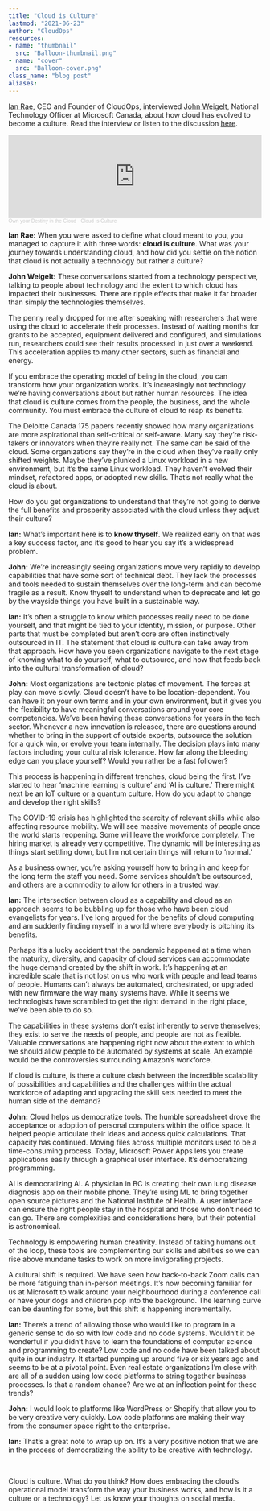 ```yaml
---
title: "Cloud is Culture"
lastmod: "2021-06-23"
author: "CloudOps"
resources:
- name: "thumbnail"
  src: "Balloon-thumbnail.png"
- name: "cover"
  src: "Balloon-cover.png"
class_name: "blog post"
aliases:
---
```


<p><a href="https://twitter.com/ianrae">Ian Rae</a>, CEO and Founder of CloudOps, interviewed <a href="https://twitter.com/Thumbtackhead">John Weigelt</a>, National Technology Officer at Microsoft Canada, about how cloud has evolved to become a culture. Read the interview or listen to the discussion <a href="https://soundcloud.com/own-your-destiny/cloud-is-culture">here</a>.</p>

<iframe width="100%" height="166" scrolling="no" frameborder="no" allow="autoplay" src="https://w.soundcloud.com/player/?url=https%3A//api.soundcloud.com/tracks/1074596572&color=%23ff5500&auto_play=false&hide_related=false&show_comments=true&show_user=true&show_reposts=false&show_teaser=true"></iframe><div style="font-size: 10px; color: #cccccc;line-break: anywhere;word-break: normal;overflow: hidden;white-space: nowrap;text-overflow: ellipsis; font-family: Interstate,Lucida Grande,Lucida Sans Unicode,Lucida Sans,Garuda,Verdana,Tahoma,sans-serif;font-weight: 100;"><a href="https://soundcloud.com/own-your-destiny" title="Own your Destiny in the Cloud" target="_blank" style="color: #cccccc; text-decoration: none;">Own your Destiny in the Cloud</a> · <a href="https://soundcloud.com/own-your-destiny/cloud-is-culture" title="Cloud Is Culture" target="_blank" style="color: #cccccc; text-decoration: none;">Cloud Is Culture</a></div>

<p><strong>Ian Rae:</strong> When you were asked to define what cloud meant to you, you managed to capture it with three words: <strong>cloud is culture</strong>. What was your journey towards understanding cloud, and how did you settle on the notion that cloud is not actually a technology but rather a culture?</p>

<p><strong>John Weigelt:</strong> These conversations started from a technology perspective, talking to people about technology and the extent to which cloud has impacted their businesses. There are ripple effects that make it far broader than simply the technologies themselves.</p>

<p>The penny really dropped for me after speaking with researchers that were using the cloud to accelerate their processes. Instead of waiting months for grants to be accepted, equipment delivered and configured, and simulations run, researchers could see their results processed in just over a weekend. This acceleration applies to many other sectors, such as financial and energy.</p>

<p>If you embrace the operating model of being in the cloud, you can transform how your organization works. It’s increasingly not technology we’re having conversations about but rather human resources. The idea that cloud is culture comes from the people, the business, and the whole community. You must embrace the culture of cloud to reap its benefits.</p>

<p>The Deloitte Canada 175 papers recently showed how many organizations are more aspirational than self-critical or self-aware. Many say they’re risk-takers or innovators when they’re really not. The same can be said of the cloud. Some organizations say they’re in the cloud when they’ve really only shifted weights. Maybe they’ve plunked a Linux workload in a new environment, but it’s the same Linux workload. They haven’t evolved their mindset, refactored apps, or adopted new skills. That’s not really what the cloud is about.</p>

<p>How do you get organizations to understand that they’re not going to derive the full benefits and prosperity associated with the cloud unless they adjust their culture?</p>

<p><strong>Ian:</strong> What’s important here is to <strong>know thyself</strong>. We realized early on that was a key success factor, and it’s good to hear you say it’s a widespread problem.</p>

<p><strong>John:</strong> We’re increasingly seeing organizations move very rapidly to develop capabilities that have some sort of technical debt. They lack the processes and tools needed to sustain themselves over the long-term and can become fragile as a result. Know thyself to understand when to deprecate and let go by the wayside things you have built in a sustainable way.</p>

<p><strong>Ian:</strong> It’s often a struggle to know which processes really need to be done yourself, and that might be tied to your identity, mission, or purpose. Other parts that must be completed but aren’t core are often instinctively outsourced in IT. The statement that cloud is culture can take away from that approach. How have you seen organizations navigate to the next stage of knowing what to do yourself, what to outsource, and how that feeds back into the cultural transformation of cloud?</p>

<p><strong>John:</strong> Most organizations are tectonic plates of movement. The forces at play can move slowly. Cloud doesn’t have to be location-dependent. You can have it on your own terms and in your own environment, but it gives you the flexibility to have meaningful conversations around your core competencies. We’ve been having these conversations for years in the tech sector. Whenever a new innovation is released, there are questions around whether to bring in the support of outside experts, outsource the solution for a quick win, or evolve your team internally. The decision plays into many factors including your cultural risk tolerance. How far along the bleeding edge can you place yourself? Would you rather be a fast follower?</p>

<p>This process is happening in different trenches, cloud being the first. I’ve started to hear ‘machine learning is culture’ and ‘AI is culture.’ There might next be an IoT culture or a quantum culture. How do you adapt to change and develop the right skills?</p>

<p>The COVID-19 crisis has highlighted the scarcity of relevant skills while also affecting resource mobility. We will see massive movements of people once the world starts reopening. Some will leave the workforce completely. The hiring market is already very competitive. The dynamic will be interesting as things start settling down, but I’m not certain things will return to ‘normal.’</p>

<p>As a business owner, you’re asking yourself how to bring in and keep for the long term the staff you need. Some services shouldn’t be outsourced, and others are a commodity to allow for others in a trusted way.</p>

<p><strong>Ian:</strong> The intersection between cloud as a capability and cloud as an approach seems to be bubbling up for those who have been cloud evangelists for years. I’ve long argued for the benefits of cloud computing and am suddenly finding myself in a world where everybody is pitching its benefits.</p>

<p>Perhaps it’s a lucky accident that the pandemic happened at a time when the maturity, diversity, and capacity of cloud services can accommodate the huge demand created by the shift in work. It’s happening at an incredible scale that is not lost on us who work with people and lead teams of people. Humans can’t always be automated, orchestrated, or upgraded with new firmware the way many systems have. While it seems we technologists have scrambled to get the right demand in the right place, we’ve been able to do so.</p>

<p>The capabilities in these systems don’t exist inherently to serve themselves; they exist to serve the needs of people, and people are not as flexible. Valuable conversations are happening right now about the extent to which we should allow people to be automated by systems at scale. An example would be the controversies surrounding Amazon’s workforce.</p>

<p>If cloud is culture, is there a culture clash between the incredible scalability of possibilities and capabilities and the challenges within the actual workforce of adapting and upgrading the skill sets needed to meet the human side of the demand?</p>

<p><strong>John:</strong> Cloud helps us democratize tools. The humble spreadsheet drove the acceptance or adoption of personal computers within the office space. It helped people articulate their ideas and access quick calculations. That capacity has continued. Moving files across multiple monitors used to be a time-consuming process. Today, Microsoft Power Apps lets you create applications easily through a graphical user interface. It’s democratizing programming.</p>

<p>AI is democratizing AI. A physician in BC is creating their own lung disease diagnosis app on their mobile phone. They’re using ML to bring together open source pictures and the National Institute of Health. A user interface can ensure the right people stay in the hospital and those who don’t need to can go. There are complexities and considerations here, but their potential is astronomical.</p>

<p>Technology is empowering human creativity. Instead of taking humans out of the loop, these tools are complementing our skills and abilities so we can rise above mundane tasks to work on more invigorating projects.</p>

<p>A cultural shift is required. We have seen how back-to-back Zoom calls can be more fatiguing than in-person meetings. It’s now becoming familiar for us at Microsoft to walk around your neighbourhood during a conference call or have your dogs and children pop into the background. The learning curve can be daunting for some, but this shift is happening incrementally.</p>

<p><strong>Ian:</strong> There’s a trend of allowing those who would like to program in a generic sense to do so with low code and no code systems. Wouldn’t it be wonderful if you didn’t have to learn the foundations of computer science and programming to create? Low code and no code have been talked about quite in our industry. It started pumping up around five or six years ago and seems to be at a pivotal point. Even real estate organizations I’m close with are all of a sudden using low code platforms to string together business processes. Is that a random chance? Are we at an inflection point for these trends?</p>

<p><strong>John:</strong> I would look to platforms like WordPress or Shopify that allow you to be very creative very quickly. Low code platforms are making their way from the consumer space right to the enterprise.</p>

<p><strong>Ian:</strong> That’s a great note to wrap up on. It’s a very positive notion that we are in the process of democratizing the ability to be creative with technology.</p>

&nbsp;

Cloud is culture. What do you think? How does embracing the cloud’s operational model transform the way your business works, and how is it a culture or a technology? Let us know your thoughts on social media.
